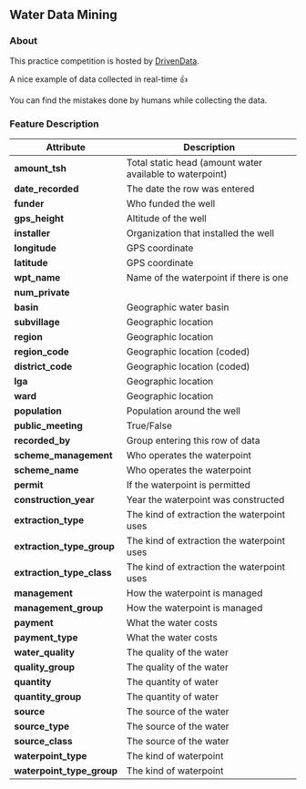 ## Water Data Mining

### About
This practice competition is hosted by [DrivenData](https://www.drivendata.org/competitions/7/pump-it-up-data-mining-the-water-table/).

A nice example of data collected in real-time :thumbsup:

You can find the mistakes done by humans while collecting the data.


### Feature Description

Attribute | Description
--- | ---
**amount_tsh** | Total static head (amount water available to waterpoint)
**date_recorded** | The date the row was entered
**funder** | Who funded the well
**gps_height** | Altitude of the well
**installer** | Organization that installed the well
**longitude** | GPS coordinate
**latitude** | GPS coordinate
**wpt_name** | Name of the waterpoint if there is one
**num_private** |
**basin** | Geographic water basin
**subvillage** | Geographic location
**region** | Geographic location
**region_code** | Geographic location (coded)
**district_code** | Geographic location (coded)
**lga** | Geographic location
**ward** | Geographic location
**population** | Population around the well
**public_meeting** | True/False
**recorded_by** | Group entering this row of data
**scheme_management** | Who operates the waterpoint
**scheme_name** | Who operates the waterpoint
**permit** | If the waterpoint is permitted
**construction_year** | Year the waterpoint was constructed
**extraction_type** | The kind of extraction the waterpoint uses
**extraction_type_group** | The kind of extraction the waterpoint uses
**extraction_type_class** | The kind of extraction the waterpoint uses
**management** | How the waterpoint is managed
**management_group** | How the waterpoint is managed
**payment** | What the water costs
**payment_type** | What the water costs
**water_quality** | The quality of the water
**quality_group** | The quality of the water
**quantity** | The quantity of water
**quantity_group** | The quantity of water
**source** | The source of the water
**source_type** | The source of the water
**source_class** | The source of the water
**waterpoint_type** | The kind of waterpoint
**waterpoint_type_group** | The kind of waterpoint
